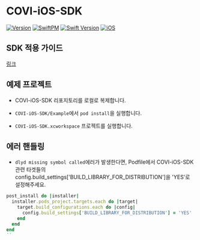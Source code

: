 # COVI-iOS-SDK 
[![Version](https://img.shields.io/cocoapods/v/COVI-iOS-SDK.svg?style=flat)](https://cocoapods.org/pods/COVI-iOS-SDK)
[![SwiftPM](https://img.shields.io/badge/SPM-not_supported-DE5C43.svg?style=flat)](https://swift.org/package-manager/)
[![Swift Version](https://img.shields.io/badge/Swift-5.0+-magenta.svg)](https://swift.org)
[![iOS](https://img.shields.io/badge/iOS-12+-blue.svg)](https://developer.apple.com/ios/)

## SDK 적용 가이드
[링크](https://github.com/covigroup/covi-ios-sdk-guide/wiki)

## 예제 프로젝트
+ COVI-iOS-SDK 리포지토리를 로컬로 복제합니다.

+ `COVI-iOS-SDK/Example`에서 `pod install`을 실행합니다.

+ `COVI-iOS-SDK.xcworkspace` 프로젝트를 실행합니다.

## 에러 핸들링
- `dlyd missing symbol called`에러가 발생한다면, Podfile에서 COVI-iOS-SDK 관련 타겟들의 config.build_settings['BUILD_LIBRARY_FOR_DISTRIBUTION']을 'YES'로 설정해주세요.

```ruby
post_install do |installer|
  installer.pods_project.targets.each do |target|
    target.build_configurations.each do |config|
      config.build_settings['BUILD_LIBRARY_FOR_DISTRIBUTION'] = 'YES'
    end
  end
end
``
